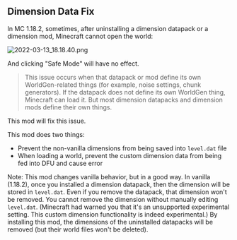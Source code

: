 ## Dimension Data Fix

In MC 1.18.2, sometimes, after uninstalling a dimension datapack or a dimension mod, Minecraft cannot open the world:

![2022-03-13_18.18.40.png](https://s2.loli.net/2022/03/13/JN7WlUrEzoyYDM9.png)

And clicking "Safe Mode" will have no effect.

> This issue occurs when that datapack or mod define its own WorldGen-related things (for example, noise settings, chunk generators). If the datapack does not define its own WorldGen thing, Minecraft can load it. But most dimension datapacks and dimension mods define their own things.

This mod will fix this issue.

This mod does two things:
* Prevent the non-vanilla dimensions from being saved into `level.dat` file
* When loading a world, prevent the custom dimension data from being fed into DFU and cause error

Note: This mod changes vanilla behavior, but in a good way. In vanilla (1.18.2), once you installed a dimension datapack, then the dimension will be stored in `level.dat`. Even if you remove the datapack, that dimension won't be removed. You cannot remove the dimension without manually editing `level.dat`. (Minecraft had warned you that it's an unsupported experimental setting. This custom dimension functionality is indeed experimental.) By installing this mod, the dimensions of the uninstalled datapacks will be removed (but their world files won't be deleted).




